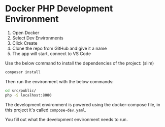 # Docker PHP Development Environment

1. Open Docker
1. Select Dev Environments
1. Click Create
1. Clone the repo from GitHub and give it a name
1. The app will start, connect to VS Code

Use the below command to install the dependencies of the project: (slim)
```bash
composer install
```

Then run the environment with the below commands:
```bash
cd src/public/
php -S localhost:8080
```

The development environment is powered using the docker-compose file, in this project it's called `compose-dev.yaml`.

You fill out what the development environment needs to run.